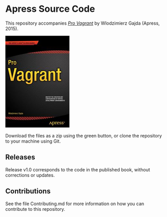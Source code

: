 # Apress Source Code

This repository accompanies [*Pro Vagrant*](http://www.apress.com/9781484200742) by Wlodzimierz Gajda (Apress, 2015).

![Cover image](9781484200742.jpg)

Download the files as a zip using the green button, or clone the repository to your machine using Git.

## Releases

Release v1.0 corresponds to the code in the published book, without corrections or updates.

## Contributions

See the file Contributing.md for more information on how you can contribute to this repository.
